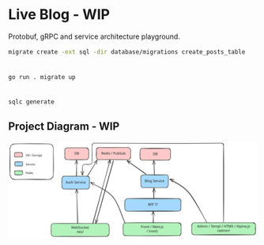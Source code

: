 # Live Blog - WIP

Protobuf, gRPC and service architecture playground.

```bash
migrate create -ext sql -dir database/migrations create_posts_table


go run . migrate up


sqlc generate
```


## Project Diagram - WIP

![Project Diagram](project.svg)
